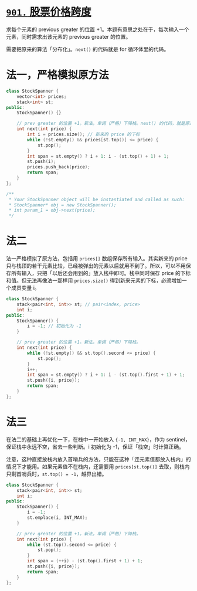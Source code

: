 # [`901.` 股票价格跨度](https://leetcode.cn/problems/online-stock-span/)

求每个元素的 previous greater 的位置 +1。本题有意思之处在于，每次输入一个元素，同时需求出该元素的 previous greater 的位置。

需要把原来的算法「分布化」。`next()` 的代码就是 for 循环体里的代码。

# 法一，严格模拟原方法

```cpp
class StockSpanner {
    vector<int> prices;
    stack<int> st;
public:
    StockSpanner() {}

    // prev greater 的位置 +1。新法。单调（严格）下降栈。next() 的代码，就是原来 for 循环体里的代码。
    int next(int price) {
        int i = prices.size(); // 新来的 price 的下标
        while (!st.empty() && prices[st.top()] <= price) {
            st.pop();
        }
        int span = st.empty() ? i + 1: i - (st.top() + 1) + 1;
        st.push(i);
        prices.push_back(price);
        return span;
    }
};

/**
 * Your StockSpanner object will be instantiated and called as such:
 * StockSpanner* obj = new StockSpanner();
 * int param_1 = obj->next(price);
 */
```

# 法二

法一严格模拟了原方法，包括用 `prices[]` 数组保存所有输入。其实新来的 price 只与栈顶的若干元素比较，已经被弹出的元素以后就用不到了。所以，可以不用保存所有输入，只把「以后还会用到的」放入栈中即可。栈中同时保存 price 的下标和值。但无法再像法一那样用 `prices.size()` 得到新来元素的下标，必须增加一个成员变量 i。

```cpp
class StockSpanner {
    stack<pair<int, int>> st; // pair<index, price>
    int i;
public:
    StockSpanner() {
        i = -1; // 初始化为 -1
    }

    // prev greater 的位置 +1。新法。单调（严格）下降栈。
    int next(int price) {
        while (!st.empty() && st.top().second <= price) {
            st.pop();
        }
        i++;
        int span = st.empty() ? i + 1: i - (st.top().first + 1) + 1;
        st.push({i, price});
        return span;
    }
};
```

# 法三

在法二的基础上再优化一下，在栈中一开始放入 `{-1, INT_MAX}`，作为 sentinel，保证栈中永远不空，省去一些判断。i 初始化为 -1，保证「栈空」时计算正确。

注意，这种直接放栈内放入首哨兵的方法，只能在这种「连元素值都放入栈内」的情况下才能用。如果元素值不在栈内，还需要用 `prices[st.top()]` 去取，则栈内只剩首哨兵时，`st.top() = -1`，越界出错。

```cpp
class StockSpanner {
    stack<pair<int, int>> st;
    int i;
public:
    StockSpanner() {
        i = -1;
        st.emplace(i, INT_MAX);
    }

    // prev greater 的位置 +1。新法。单调（严格）下降栈。
    int next(int price) {
        while (st.top().second <= price) {
            st.pop();
        }
        int span = (++i) - (st.top().first + 1) + 1;
        st.push({i, price});
        return span;
    }
};
```
